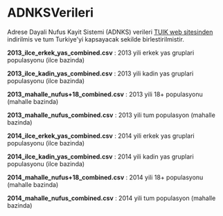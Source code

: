 # ADNKSVerileri
Adrese Dayali Nufus Kayit Sistemi (ADNKS) verileri [TUIK web sitesinden](http://tuikapp.tuik.gov.tr/adnksdagitapp/adnks.zul) indirilmis ve tum Turkiye'yi kapsayacak sekilde birlestirilmistir.

**2013_ilce_erkek_yas_combined.csv** : 2013 yili erkek yas gruplari populasyonu (ilce bazinda)

**2013_ilce_kadin_yas_combined.csv** : 2013 yili kadin yas gruplari populasyonu (ilce bazinda)

**2013_mahalle_nufus+18_combined.csv** : 2013 yili 18+ populasyonu (mahalle bazinda)

**2013_mahalle_nufus_combined.csv** : 2013 yili tum populasyon (mahalle bazinda)

**2014_ilce_erkek_yas_combined.csv** : 2014 yili erkek yas gruplari populasyonu (ilce bazinda)

**2014_ilce_kadin_yas_combined.csv** : 2014 yili kadin yas gruplari populasyonu (ilce bazinda)

**2014_mahalle_nufus+18_combined.csv** : 2014 yili 18+ populasyonu (mahalle bazinda)

**2014_mahalle_nufus_combined.csv** : 2014 yili tum populasyon (mahalle bazinda)
